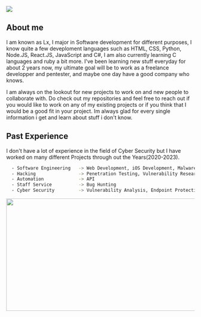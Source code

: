![](https://media.discordapp.net/attachments/874652532255907941/1137135243191668776/Banner_Electronica_y_Tecnologia_Exhibicion_Moderno_Retractable_Azul_y_Rosa_1.png?width=1440&height=360)


## About me

I am  known as Lx, I major in Software development for different purposes, I know quite a few deveploment languages such as HTML, CSS, Python, Node.JS, React.JS, JavaScript and C#, I am also currently learning C languages and ruby a bit more. I've been learning new stuff everyday for about 2 years now, my ultimate goal will be to work as a freelance developper and pentester, and maybe one day have a good company who knows.

I am always on the lookout for new projects to work on and new people to collaborate with. Do check out my repositories and feel free to reach out if you would like to work on any of my existing projects or if you think that I would be a good fit in your project. Im always glad for every single information i get and learn about stuff i don't know.

## Past Experience
I don't have a lot of experience in the field of Cyber Security but I have worked on many 
different Projects through out the Years(2020-2023).

```bash
  - Software Engineering   -> Web Development, iOS Development, Malware Development, MacOS Development
  - Hacking                -> Penetration Testing, Vulnerability Research, Info Gathering
  - Automation             -> API 
  - Staff Service          -> Bug Hunting
  - Cyber Security         -> Vulnerability Analysis, Endpoint Protection, Network Security
```
<div align="center">
  <img src="https://cdn.discordapp.com/attachments/1137139055906279435/1137152462340509726/standard.gif" width="600" height="300"/>
</div>
